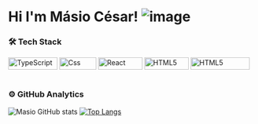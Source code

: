 # Hi I'm Másio César! ![image](https://camo.githubusercontent.com/2c8b3670d933220ae3c023fa1d568682975cce3f10799d0d3ff5ecac394b4ee8/68747470733a2f2f6d656469612e67697068792e636f6d2f6d656469612f31326f75664342304d795a31476f2f67697068792e676966)

### 🛠️ Tech Stack

<div style="display: inline_block">
  <img width="100" height="25" align="center" alt="TypeScript" src="https://img.shields.io/badge/TypeScript-007ACC?style=for-the-badge&logo=typescript&logoColor=white" />
  <img width="75" height="25" align="center" alt="Css" src="https://img.shields.io/badge/CSS-239120?&style=for-the-badge&logo=css3&logoColor=white" />
  <img width="90" height="25" align="center" alt="React" src="https://img.shields.io/badge/React-20232A?style=for-the-badge&logo=react&logoColor=61DAFB" />
  <img width="90" height="25" align="center" alt="HTML5" src="https://img.shields.io/badge/HTML5-E34F26?style=for-the-badge&logo=html5&logoColor=white" />
  <img width="120" height="25" align="center" alt="HTML5" src="https://img.shields.io/badge/Visual_Studio_Code-0078D4?style=for-the-badge&logo=visual%20studio%20code&logoColor=white" />

</div>

<br/>

### ⚙️ GitHub Analytics 
![Masio GitHub stats](https://github-readme-stats.vercel.app/api?username=MasioCesar&show_icons=true&theme=dracula)
[![Top Langs](https://github-readme-stats.vercel.app/api/top-langs/?username=MasioCesar&layout=compact)](https://github.com/MasioCesar/github-readme-stats)
